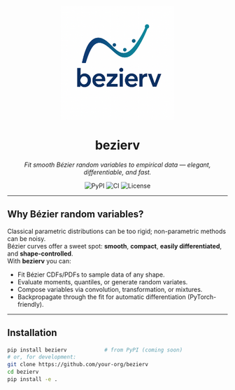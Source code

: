 <p align="center">
  <!-- If you used a different path, update the src accordingly -->
  <img src="docs/assets/logo.png" alt="bezierv logo" width="260"/>
</p>

<h1 align="center">bezierv</h1>
<p align="center">
  <em>Fit smooth Bézier random variables to empirical data &mdash; elegant, differentiable, and fast.</em>
</p>

<p align="center">
  <!-- Add real badges once you publish to PyPI / set up CI -->
  <img alt="PyPI" src="https://img.shields.io/pypi/v/bezierv?style=flat-square">
  <img alt="CI" src="https://img.shields.io/github/actions/workflow/status/EstebanLeiva/bezierv/ci.yml?style=flat-square">
  <img alt="License" src="https://img.shields.io/github/license/EstebanLeiva/bezierv?style=flat-square">
</p>

---

## Why Bézier random variables?  
Classical parametric distributions can be too rigid; non-parametric methods can be noisy.  
Bézier curves offer a sweet spot: **smooth**, **compact**, **easily differentiated**, and **shape-controlled**.  
With **bezierv** you can:

* Fit Bézier CDFs/PDFs to sample data of any shape.
* Evaluate moments, quantiles, or generate random variates.
* Compose variables via convolution, transformation, or mixtures.
* Backpropagate through the fit for automatic differentiation (PyTorch-friendly).

---

## Installation

```bash
pip install bezierv            # from PyPI (coming soon)
# or, for development:
git clone https://github.com/your-org/bezierv
cd bezierv
pip install -e .
